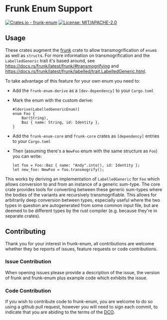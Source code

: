 # Frunk Enum Support

[![Crates.io - frunk-enum](https://img.shields.io/crates/v/frunk-enum-core.svg)](https://crates.io/crates/frunk-enum-core) [![License: MIT/APACHE-2.0](https://img.shields.io/badge/License-MIT%2FAPACHE--2.0-green.svg)](https://opensource.org/licenses/MIT)

## Usage

These crates augment the [frunk](https://docs.rs/frunk/latest/frunk/) crate to
allow transmogrification of `enum`s as well as `struct`s.  For more information
on transmogrification and the `LabelledGeneric` trait it's based around, see
https://docs.rs/frunk/latest/frunk/#transmogrifying and
https://docs.rs/frunk/latest/frunk/labelled/trait.LabelledGeneric.html.

To take advantage of this feature for your own enum you need to:

* Add the `frunk-enum-derive` as a `[dev-dependency]` to your `Cargo.toml`
* Mark the enum with the custom derive:

    ```
    #[derive(LabelledGenericEnum)]
    enum Foo {
        Bar(String),
        Baz { name: String, id: Identity },
    }
    ```
* Add the `frunk-enum-core` and `frunk-core` crates as `[dependency]` entries
  to your `Cargo.toml`
* Then (assuming there's a `NewFoo` enum with the same structure as `Foo`) you can write:

    ```
    let foo = Foo::Baz { name: "Andy".into(), id: Identity };
    let new_foo: NewFoo = foo.transmogrify();
    ```

This works by deriving an implementation of `LabelledGeneric` for `Foo` which
allows conversion to and from an instance of a generic sum-type.  The core
crate provides tools for converting between these generic sum-types where the
bodies of the variants are recursively transmogrifiable.  This allows for
arbitrarily deep conversion between types, especially useful where the two
types in question are autogenerated from some common input file, but are deemed
to be different types by the rust compiler (e.g. because they're in separate
crates).

## Contributing

Thank you for your interest in frunk-enum, all contributions are welcome whether
they be reports of issues, feature requests or code contributions.

### Issue Contribution

When opening issues please provide a description of the issue, the version of
frunk and frunk-enum plus example code which exhibits the issue.

### Code Contribution

If you wish to contribute code to frunk-enum, you are welcome to do so using a
github pull request, however you will need to sign each commit, to indicate
that you are abiding to the terms of the [DCO](DCO).
